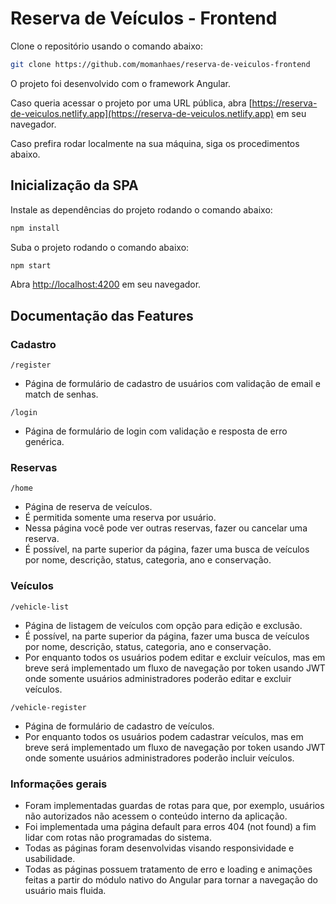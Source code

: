 # Reserva de Veículos - Frontend

Clone o repositório usando o comando abaixo:

```sh
git clone https://github.com/momanhaes/reserva-de-veiculos-frontend
```

O projeto foi desenvolvido com o framework Angular.

Caso queria acessar o projeto por uma URL pública, abra [https://reserva-de-veiculos.netlify.app](https://reserva-de-veiculos.netlify.app) em seu navegador.

Caso prefira rodar localmente na sua máquina, siga os procedimentos abaixo.

## Inicialização da SPA

Instale as dependências do projeto rodando o comando abaixo:

```sh
npm install
```

Suba o projeto rodando o comando abaixo:

```sh
npm start
```

Abra [http://localhost:4200](http://localhost:4200) em seu navegador.

## Documentação das Features

### Cadastro

`/register`

* Página de formulário de cadastro de usuários com validação de email e match de senhas.

`/login`

* Página de formulário de login com validação e resposta de erro genérica.

### Reservas

`/home`

* Página de reserva de veículos. 
* É permitida somente uma reserva por usuário.
* Nessa página você pode ver outras reservas, fazer ou cancelar uma reserva.
* É possível, na parte superior da página, fazer uma busca de veículos por nome, descrição, status, categoria, ano e conservação.

### Veículos

`/vehicle-list`

* Página de listagem de veículos com opção para edição e exclusão.
* É possível, na parte superior da página, fazer uma busca de veículos por nome, descrição, status, categoria, ano e conservação.
* Por enquanto todos os usuários podem editar e excluir veículos, mas em breve será implementado um fluxo de navegação por token usando JWT onde somente usuários administradores poderão editar e excluir veículos.

`/vehicle-register`

* Página de formulário de cadastro de veículos. 
* Por enquanto todos os usuários podem cadastrar veículos, mas em breve será implementado um fluxo de navegação por token usando JWT onde somente usuários administradores poderão incluir veículos.

### Informações gerais

* Foram implementadas guardas de rotas para que, por exemplo, usuários não autorizados não acessem o conteúdo interno da aplicação.
* Foi implementada uma página default para erros 404 (not found) a fim lidar com rotas não programadas do sistema.
* Todas as páginas foram desenvolvidas visando responsividade e usabilidade.
* Todas as páginas possuem tratamento de erro e loading e animações feitas a partir do módulo nativo do Angular para tornar a navegação do usuário mais fluida.
